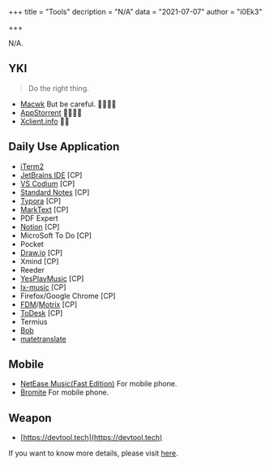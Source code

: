+++
title = "Tools"
decription = "N/A"
data = "2021-07-07"
author = "i0Ek3"

+++


N/A.

## YKI

> Do the right thing.

- [Macwk](https://macwk.com) But be careful. 🌟🌟🌟🌟
- [AppStorrent](https://appstorrent.ru/) 🌟🌟🌟🌟
- [Xclient.info](xclient.info) 🌟🌟


## Daily Use Application

- [iTerm2](https://iterm2.com/)
- [JetBrains IDE](https://www.jetbrains.com/) [CP]
- [VS Codium](https://vscodium.com/) [CP]
- [Standard Notes](https://standardnotes.com/) [CP]
- [Typora](https://typora.io/) [CP]
- [MarkText](https://marktext.app) [CP]
- PDF Expert
- [Notion](https://www.notion.so/) [CP]
- MicroSoft To Do [CP]
- Pocket
- [Draw.io](https://github.com/jgraph/drawio) [CP]
- Xmind [CP]
- Reeder
- [YesPlayMusic](https://github.com/qier222/YesPlayMusic) [CP]
- [lx-music](https://github.com/lyswhut/lx-music-desktop) [CP]
- Firefox/Google Chrome [CP]
- [FDM](https://www.freedownloadmanager.org/)/[Motrix](https://motrix.app/zh-CN/) [CP]
- [ToDesk](https://www.todesk.com/download.html) [CP]
- Termius
- [Bob](https://github.com/ripperhe/Bob)
- [matetranslate](https://gikken.co/mate-translate/)

## Mobile

- [NetEase Music(Fast Edition)](https://www.lanzoux.com/iUw9Dheqpob) For mobile phone.
- [Bromite](https://github.com/bromite/bromite) For mobile phone.


## Weapon

- [https://devtool.tech](https://devtool.tech)



If you want to know more details, please visit [here](https://github.com/i0Ek3/PlayWithGeekWay/tree/master/apps).
